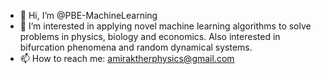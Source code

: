- 👋 Hi, I’m @PBE-MachineLearning
- 👀 I’m interested in applying novel machine learning algorithms to solve problems in physics, biology and economics. Also interested in bifurcation phenomena and random dynamical systems.
- 📫 How to reach me: amiraktherphysics@gmail.com


